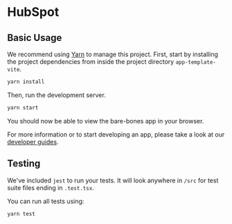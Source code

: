 HubSpot
===

Basic Usage
---

We recommend using [Yarn](https://yarnpkg.com/) to manage this project. First, start by installing the project 
dependencies from inside the project directory `app-template-vite`.

```bash
yarn install
```

Then, run the development server.

```bash
yarn start
```

You should now be able to view the bare-bones app in your browser.

For more information or to start developing an app, please take a look at our [developer guides](https://support.deskpro.com/en/guides/developers/apps/apps-1/anatomy-of-an-app).

Testing
---

We've included `jest` to run your tests. It will look anywhere in `/src` for test suite files ending in `.test.tsx`.

You can run all tests using:

```bash
yarn test
```
